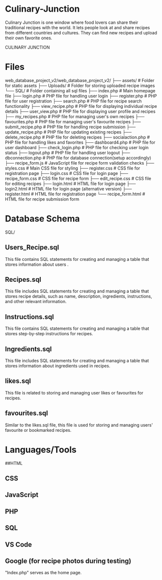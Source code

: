 # Culinary-Junction
Culinary Junction is one window where food lovers can share their traditional recipes with the world.  It lets people look at and share  recipes from different countries and cultures. They can find new recipes and upload their own favorite ones.

CULINARY JUNCTION

# Files

web_database_project_v2/web_database_project_v2/
├── assets/             # Folder for static assets 
├── Uploads/            # Folder for storing uploaded recipe images
└── SQL/                 # Folder containing all sql files
├── index.php           # Main homepage file
├── login.php           # PHP file for handling user login
├── register.php        # PHP file for user registration
├── search.php          # PHP file for recipe search functionality
├── view_recipe.php     # PHP file for displaying individual recipe details
├── user_view.php       # PHP file for displaying user profile and recipes
├── my_recipes.php      # PHP file for managing user's own recipes
├── favourites.php      # PHP file for managing user's favourite recipes
├── submit_recipe.php   # PHP file for handling recipe submission
├── update_recipe.php   # PHP file for updating existing recipes
├── delete_recipe.php   # PHP file for deleting recipes
├── socialaction.php    # PHP file for handling likes and favorites
├── dashboard4.php      # PHP file for user dashboard
├── check_login.php     # PHP file for checking user login status
├── logout.php          # PHP file for handling user logout
├── dbconnection.php    # PHP file for database connection(setup accordingly)
├── recipe_form.js      # JavaScript file for recipe form validation checks
├── styles.css          # Main CSS file for styling
├── register.css        # CSS file for registration page
├── login.css           # CSS file for login page
├── recipe_form.css     # CSS file for recipe form
├── edit_recipe.css     # CSS file for editing recipes
├── login.html          # HTML file for login page
├── login2.html         # HTML file for login page (alternative version)
├── register.html       # HTML file for registration page
└── recipe_form.html    # HTML file for recipe submission form



# Database Schema

SQL/

## Users_Recipe.sql
This file contains SQL statements for creating and managing a table that stores information about users .

## Recipes.sql
This file includes SQL statements for creating and managing a table that stores recipe details, such as name, description, ingredients, instructions, and other relevant information.

## Instructions.sql
This file contains SQL statements for creating and managing a table that stores step-by-step instructions for recipes.

## Ingredients.sql
This file includes SQL statements for creating and managing a table that stores information about ingredients used in recipes.

## likes.sql
This file is related to storing and managing user likes or favourites for recipes.

## favourites.sql
Similar to the likes.sql file, this file is used for storing and managing users' favourite or bookmarked recipes.

# Languages/Tools 

##HTML
## CSS
## JavaScript
## PHP
## SQL
## VS Code
## Google  (for recipe photos during testing)

"Index.php" serves as the home page.
